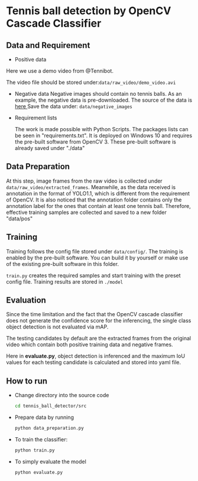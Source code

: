 # Tennis ball detection by OpenCV Cascade Classifier



## Data and Requirement

- Positive data

Here we use a demo video from @Tennibot.

The video file should be stored under:`data/raw_video/demo_video.avi`

- Negative data
  Negative images should contain no tennis balls. As an example, the negative data is pre-downloaded. The source of the data is [ here ](https://www.kaggle.com/muhammadkhalid/negative-images)
  Save the data under: `data/negative_images`

- Requirement lists

  The work is made possible with Python Scripts. The packages lists can be seen in "requirements.txt". It is deployed on Windows 10 and requires the pre-built software from OpenCV 3. These pre-built software is already saved under "./data"

## Data Preparation

At this step, image frames from the raw video is collected under `data/raw_video/extracted_frames`. Meanwhile, as the data received is annotation in the format of YOLO1.1, which is different from the requirement of OpenCV. It is also noticed that the annotation folder contains only the annotation label for the ones that contain at least one tennis ball. Therefore, effective training samples are collected and saved to a new folder "data/pos"

## Training

Training follows the config file stored under `data/config/`. The training is enabled by the pre-built software. You can build it by yourself or make use of the existing pre-built software in this folder. 

`train.py` creates the required samples and start training with the preset config file. Training results are stored in `./model`

## Evaluation

Since the time limitation and the fact that the OpenCV cascade classifier does not generate the confidence score for the inferencing, the single class object detection is not evaluated via mAP. 

The testing candidates by default are the extracted frames from the original video which contain both positive training data and negative frames.

Here in **evaluate.py**, object detection is inferenced and the maximum IoU values for each testing candidate is calculated and stored into yaml file.

## How to run

- Change directory into the source code

  ```bash
  cd tennis_ball_detector/src
  ```

- Prepare data by running

  ```bash
  python data_preparation.py
  ```

- To train the classifier:
  ```bash
  python train.py
  ```
- To simply evaluate the model
  ```bash
  python evaluate.py
  ```

